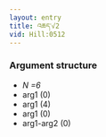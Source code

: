 ```yaml
---
layout: entry
title: འཆད་√2
vid: Hill:0512
---
```

### Argument structure
* _N =6_
* arg1 (0)
* arg1 (4)
* arg1 (0)
* arg1-arg2 (0)
